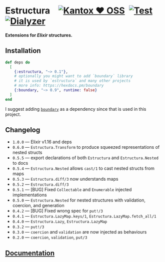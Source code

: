 # Estructura    [![Kantox ❤ OSS](https://img.shields.io/badge/❤-kantox_oss-informational.svg)](https://kantox.com/)  [![Test](https://github.com/am-kantox/estructura/workflows/Test/badge.svg)](https://github.com/am-kantox/estructura/actions?query=workflow%3ATest)  [![Dialyzer](https://github.com/am-kantox/estructura/workflows/Dialyzer/badge.svg)](https://github.com/am-kantox/estructura/actions?query=workflow%3ADialyzer)

**Extensions for _Elixir_ structures.**

## Installation

```elixir
def deps do
  [
    {:estructura, "~> 0.1"},
    # optionally you might want to add `boundary` library 
    # it is used by `estructura` and many other projects
    # more info: https://hexdocs.pm/boundary
    {:boundary, "~> 0.9", runtime: false}
  ]
end
```
I suggest adding [`boundary`](https://hexdocs.pm/boundary) as a dependency since that is used in this project.

## Changelog
* `1.0.0` — Elixir v1.16 and deps
* `0.6.0` — `Estructura.Transform` to produce squeezed representations of nested structs
* `0.5.5` — export declarations of both `Estructura` and `Estructura.Nested` to docs
* `0.5.4` — `Estructura.Nested` allows `cast/1` to cast nested structs from maps
* `0.5.3` — `Estructura.diff/3` now understands maps
* `0.5.2` — `Estructura.diff/3`
* `0.5.1` — [BUG] Fixed `Collectable` and `Enumerable` injected implementations
* `0.5.0` — `Estructura.Nested` for nested structures with validation, coercion, and generation
* `0.4.2` — [BUG] Fixed wrong spec for `put!/3`
* `0.4.1` — `Estructura.LazyMap.keys/1`, `Estructura.LazyMap.fetch_all/1`
* `0.4.0` — `Estructura.Lazy`, `Estructura.LazyMap`
* `0.3.2` — `put!/3`
* `0.3.0` — `coercion` and `validation` are now injected as behaviours
* `0.2.0` — `coercion`, `validation`, `put/3`

## [Documentation](https://hexdocs.pm/estructura)


